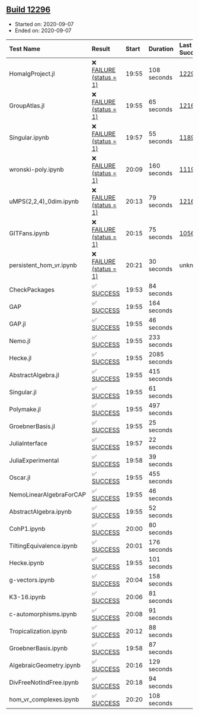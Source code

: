 ## [Build 12296](https://oscarci.mathematik.uni-kl.de/job/oscar/12296/)

* Started on: 2020-09-07
* Ended on: 2020-09-07

| Test Name    | Result | Start | Duration | Last Success | First Failure |
|:-------------|:-------|:------|:---------|:-------------|:--------------|
| HomalgProject.jl | ❌ [FAILURE (status = 1)](https://oscarci.mathematik.uni-kl.de/job/oscar/12296/artifact/logs/build-12296/HomalgProject.jl.log) | 19:55 | 108 seconds | [12292](https://oscarci.mathematik.uni-kl.de/job/oscar/12292/) | [12293](https://oscarci.mathematik.uni-kl.de/job/oscar/12293/) |
| GroupAtlas.jl | ❌ [FAILURE (status = 1)](https://oscarci.mathematik.uni-kl.de/job/oscar/12296/artifact/logs/build-12296/GroupAtlas.jl.log) | 19:55 | 65 seconds | [12167](https://oscarci.mathematik.uni-kl.de/job/oscar/12167/) | [12168](https://oscarci.mathematik.uni-kl.de/job/oscar/12168/) |
| Singular.ipynb | ❌ [FAILURE (status = 1)](https://oscarci.mathematik.uni-kl.de/job/oscar/12296/artifact/logs/build-12296/Singular.ipynb.log) | 19:57 | 55 seconds | [11893](https://oscarci.mathematik.uni-kl.de/job/oscar/11893/) | [11894](https://oscarci.mathematik.uni-kl.de/job/oscar/11894/) |
| wronski-poly.ipynb | ❌ [FAILURE (status = 1)](https://oscarci.mathematik.uni-kl.de/job/oscar/12296/artifact/logs/build-12296/wronski-poly.ipynb.log) | 20:09 | 160 seconds | [11192](https://oscarci.mathematik.uni-kl.de/job/oscar/11192/) | [11193](https://oscarci.mathematik.uni-kl.de/job/oscar/11193/) |
| uMPS(2,2,4)_0dim.ipynb | ❌ [FAILURE (status = 1)](https://oscarci.mathematik.uni-kl.de/job/oscar/12296/artifact/logs/build-12296/uMPS-2-2-4-_0dim.ipynb.log) | 20:13 | 79 seconds | [12167](https://oscarci.mathematik.uni-kl.de/job/oscar/12167/) | [12168](https://oscarci.mathematik.uni-kl.de/job/oscar/12168/) |
| GITFans.ipynb | ❌ [FAILURE (status = 1)](https://oscarci.mathematik.uni-kl.de/job/oscar/12296/artifact/logs/build-12296/GITFans.ipynb.log) | 20:15 | 75 seconds | [10566](https://oscarci.mathematik.uni-kl.de/job/oscar/10566/) | [10567](https://oscarci.mathematik.uni-kl.de/job/oscar/10567/) |
| persistent_hom_vr.ipynb | ❌ [FAILURE (status = 1)](https://oscarci.mathematik.uni-kl.de/job/oscar/12296/artifact/logs/build-12296/persistent_hom_vr.ipynb.log) | 20:21 | 30 seconds | unknown | unknown |
| CheckPackages | ✅ [SUCCESS](https://oscarci.mathematik.uni-kl.de/job/oscar/12296/artifact/logs/build-12296/CheckPackages.log) | 19:53 | 84 seconds |  |  |
| GAP | ✅ [SUCCESS](https://oscarci.mathematik.uni-kl.de/job/oscar/12296/artifact/logs/build-12296/GAP.log) | 19:55 | 164 seconds |  |  |
| GAP.jl | ✅ [SUCCESS](https://oscarci.mathematik.uni-kl.de/job/oscar/12296/artifact/logs/build-12296/GAP.jl.log) | 19:55 | 46 seconds |  |  |
| Nemo.jl | ✅ [SUCCESS](https://oscarci.mathematik.uni-kl.de/job/oscar/12296/artifact/logs/build-12296/Nemo.jl.log) | 19:55 | 233 seconds |  |  |
| Hecke.jl | ✅ [SUCCESS](https://oscarci.mathematik.uni-kl.de/job/oscar/12296/artifact/logs/build-12296/Hecke.jl.log) | 19:55 | 2085 seconds |  |  |
| AbstractAlgebra.jl | ✅ [SUCCESS](https://oscarci.mathematik.uni-kl.de/job/oscar/12296/artifact/logs/build-12296/AbstractAlgebra.jl.log) | 19:55 | 415 seconds |  |  |
| Singular.jl | ✅ [SUCCESS](https://oscarci.mathematik.uni-kl.de/job/oscar/12296/artifact/logs/build-12296/Singular.jl.log) | 19:55 | 61 seconds |  |  |
| Polymake.jl | ✅ [SUCCESS](https://oscarci.mathematik.uni-kl.de/job/oscar/12296/artifact/logs/build-12296/Polymake.jl.log) | 19:55 | 497 seconds |  |  |
| GroebnerBasis.jl | ✅ [SUCCESS](https://oscarci.mathematik.uni-kl.de/job/oscar/12296/artifact/logs/build-12296/GroebnerBasis.jl.log) | 19:55 | 25 seconds |  |  |
| JuliaInterface | ✅ [SUCCESS](https://oscarci.mathematik.uni-kl.de/job/oscar/12296/artifact/logs/build-12296/JuliaInterface.log) | 19:57 | 22 seconds |  |  |
| JuliaExperimental | ✅ [SUCCESS](https://oscarci.mathematik.uni-kl.de/job/oscar/12296/artifact/logs/build-12296/JuliaExperimental.log) | 19:58 | 39 seconds |  |  |
| Oscar.jl | ✅ [SUCCESS](https://oscarci.mathematik.uni-kl.de/job/oscar/12296/artifact/logs/build-12296/Oscar.jl.log) | 19:55 | 455 seconds |  |  |
| NemoLinearAlgebraForCAP | ✅ [SUCCESS](https://oscarci.mathematik.uni-kl.de/job/oscar/12296/artifact/logs/build-12296/NemoLinearAlgebraForCAP.log) | 19:55 | 46 seconds |  |  |
| AbstractAlgebra.ipynb | ✅ [SUCCESS](https://oscarci.mathematik.uni-kl.de/job/oscar/12296/artifact/logs/build-12296/AbstractAlgebra.ipynb.log) | 19:55 | 52 seconds |  |  |
| CohP1.ipynb | ✅ [SUCCESS](https://oscarci.mathematik.uni-kl.de/job/oscar/12296/artifact/logs/build-12296/CohP1.ipynb.log) | 20:00 | 80 seconds |  |  |
| TiltingEquivalence.ipynb | ✅ [SUCCESS](https://oscarci.mathematik.uni-kl.de/job/oscar/12296/artifact/logs/build-12296/TiltingEquivalence.ipynb.log) | 20:01 | 176 seconds |  |  |
| Hecke.ipynb | ✅ [SUCCESS](https://oscarci.mathematik.uni-kl.de/job/oscar/12296/artifact/logs/build-12296/Hecke.ipynb.log) | 19:55 | 101 seconds |  |  |
| g-vectors.ipynb | ✅ [SUCCESS](https://oscarci.mathematik.uni-kl.de/job/oscar/12296/artifact/logs/build-12296/g-vectors.ipynb.log) | 20:04 | 158 seconds |  |  |
| K3-16.ipynb | ✅ [SUCCESS](https://oscarci.mathematik.uni-kl.de/job/oscar/12296/artifact/logs/build-12296/K3-16.ipynb.log) | 20:06 | 81 seconds |  |  |
| c-automorphisms.ipynb | ✅ [SUCCESS](https://oscarci.mathematik.uni-kl.de/job/oscar/12296/artifact/logs/build-12296/c-automorphisms.ipynb.log) | 20:08 | 91 seconds |  |  |
| Tropicalization.ipynb | ✅ [SUCCESS](https://oscarci.mathematik.uni-kl.de/job/oscar/12296/artifact/logs/build-12296/Tropicalization.ipynb.log) | 20:12 | 88 seconds |  |  |
| GroebnerBasis.ipynb | ✅ [SUCCESS](https://oscarci.mathematik.uni-kl.de/job/oscar/12296/artifact/logs/build-12296/GroebnerBasis.ipynb.log) | 19:58 | 87 seconds |  |  |
| AlgebraicGeometry.ipynb | ✅ [SUCCESS](https://oscarci.mathematik.uni-kl.de/job/oscar/12296/artifact/logs/build-12296/AlgebraicGeometry.ipynb.log) | 20:16 | 129 seconds |  |  |
| DivFreeNotIndFree.ipynb | ✅ [SUCCESS](https://oscarci.mathematik.uni-kl.de/job/oscar/12296/artifact/logs/build-12296/DivFreeNotIndFree.ipynb.log) | 20:18 | 94 seconds |  |  |
| hom_vr_complexes.ipynb | ✅ [SUCCESS](https://oscarci.mathematik.uni-kl.de/job/oscar/12296/artifact/logs/build-12296/hom_vr_complexes.ipynb.log) | 20:20 | 108 seconds |  |  |
